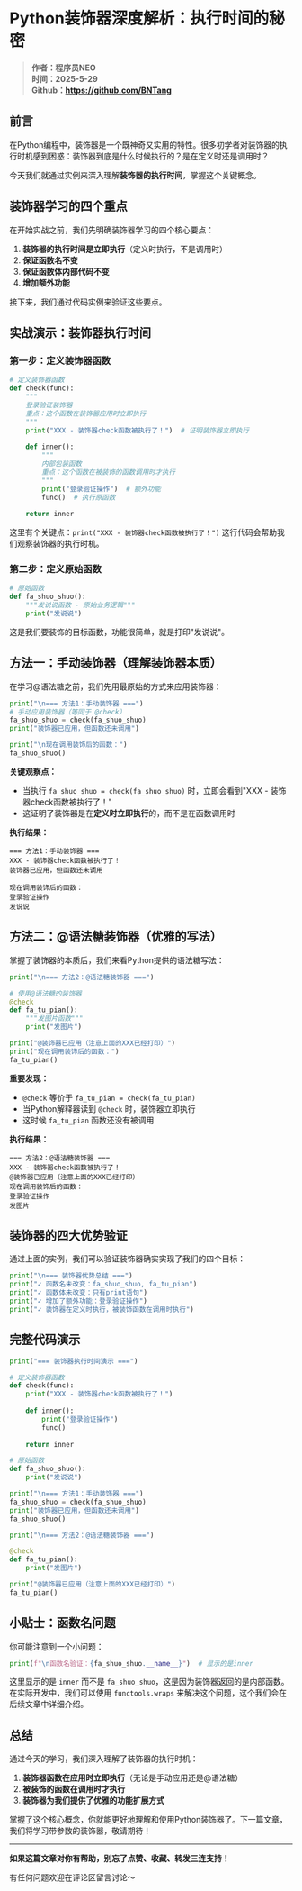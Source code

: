 # Python装饰器深度解析：执行时间的秘密

> **作者：程序员NEO**  
> **时间：2025-5-29**  
> **Github：https://github.com/BNTang**

## 前言

在Python编程中，装饰器是一个既神奇又实用的特性。很多初学者对装饰器的执行时机感到困惑：装饰器到底是什么时候执行的？是在定义时还是调用时？

今天我们就通过实例来深入理解**装饰器的执行时间**，掌握这个关键概念。

## 装饰器学习的四个重点

在开始实战之前，我们先明确装饰器学习的四个核心要点：

1. **装饰器的执行时间是立即执行**（定义时执行，不是调用时）
2. **保证函数名不变**
3. **保证函数体内部代码不变** 
4. **增加额外功能**

接下来，我们通过代码实例来验证这些要点。

## 实战演示：装饰器执行时间

### 第一步：定义装饰器函数

```python
# 定义装饰器函数
def check(func):
    """
    登录验证装饰器
    重点：这个函数在装饰器应用时立即执行
    """
    print("XXX - 装饰器check函数被执行了！")  # 证明装饰器立即执行
    
    def inner():
        """
        内部包装函数
        重点：这个函数在被装饰的函数调用时才执行
        """
        print("登录验证操作")  # 额外功能
        func()  # 执行原函数
    
    return inner
```

这里有个关键点：`print("XXX - 装饰器check函数被执行了！")` 这行代码会帮助我们观察装饰器的执行时机。

### 第二步：定义原始函数

```python
# 原始函数
def fa_shuo_shuo():
    """发说说函数 - 原始业务逻辑"""
    print("发说说")
```

这是我们要装饰的目标函数，功能很简单，就是打印"发说说"。

## 方法一：手动装饰器（理解装饰器本质）

在学习@语法糖之前，我们先用最原始的方式来应用装饰器：

```python
print("\n=== 方法1：手动装饰器 ===")
# 手动应用装饰器（等同于 @check）
fa_shuo_shuo = check(fa_shuo_shuo)
print("装饰器已应用，但函数还未调用")

print("\n现在调用装饰后的函数：")
fa_shuo_shuo()
```

**关键观察点：**
- 当执行 `fa_shuo_shuo = check(fa_shuo_shuo)` 时，立即会看到"XXX - 装饰器check函数被执行了！"
- 这证明了装饰器是在**定义时立即执行**的，而不是在函数调用时

**执行结果：**
```
=== 方法1：手动装饰器 ===
XXX - 装饰器check函数被执行了！
装饰器已应用，但函数还未调用

现在调用装饰后的函数：
登录验证操作
发说说
```

## 方法二：@语法糖装饰器（优雅的写法）

掌握了装饰器的本质后，我们来看Python提供的语法糖写法：

```python
print("\n=== 方法2：@语法糖装饰器 ===")

# 使用@语法糖的装饰器
@check
def fa_tu_pian():
    """发图片函数"""
    print("发图片")

print("@装饰器已应用（注意上面的XXX已经打印）")
print("现在调用装饰后的函数：")
fa_tu_pian()
```

**重要发现：**
- `@check` 等价于 `fa_tu_pian = check(fa_tu_pian)`
- 当Python解释器读到 `@check` 时，装饰器立即执行
- 这时候 `fa_tu_pian` 函数还没有被调用

**执行结果：**
```
=== 方法2：@语法糖装饰器 ===
XXX - 装饰器check函数被执行了！
@装饰器已应用（注意上面的XXX已经打印）
现在调用装饰后的函数：
登录验证操作
发图片
```

## 装饰器的四大优势验证

通过上面的实例，我们可以验证装饰器确实实现了我们的四个目标：

```python
print("\n=== 装饰器优势总结 ===")
print("✓ 函数名未改变：fa_shuo_shuo, fa_tu_pian")
print("✓ 函数体未改变：只有print语句")
print("✓ 增加了额外功能：登录验证操作")
print("✓ 装饰器在定义时执行，被装饰函数在调用时执行")
```

## 完整代码演示

```python
print("=== 装饰器执行时间演示 ===")

# 定义装饰器函数
def check(func):
    print("XXX - 装饰器check函数被执行了！")
    
    def inner():
        print("登录验证操作")
        func()
    
    return inner

# 原始函数
def fa_shuo_shuo():
    print("发说说")

print("\n=== 方法1：手动装饰器 ===")
fa_shuo_shuo = check(fa_shuo_shuo)
print("装饰器已应用，但函数还未调用")
fa_shuo_shuo()

print("\n=== 方法2：@语法糖装饰器 ===")

@check
def fa_tu_pian():
    print("发图片")

print("@装饰器已应用（注意上面的XXX已经打印）")
fa_tu_pian()
```

## 小贴士：函数名问题

你可能注意到一个小问题：

```python
print(f"\n函数名验证：{fa_shuo_shuo.__name__}")  # 显示的是inner
```

这里显示的是 `inner` 而不是 `fa_shuo_shuo`，这是因为装饰器返回的是内部函数。在实际开发中，我们可以使用 `functools.wraps` 来解决这个问题，这个我们会在后续文章中详细介绍。

## 总结

通过今天的学习，我们深入理解了装饰器的执行时机：

1. **装饰器函数在应用时立即执行**（无论是手动应用还是@语法糖）
2. **被装饰的函数在调用时才执行**
3. **装饰器为我们提供了优雅的功能扩展方式**

掌握了这个核心概念，你就能更好地理解和使用Python装饰器了。下一篇文章，我们将学习带参数的装饰器，敬请期待！

---

**如果这篇文章对你有帮助，别忘了点赞、收藏、转发三连支持！**

有任何问题欢迎在评论区留言讨论～
